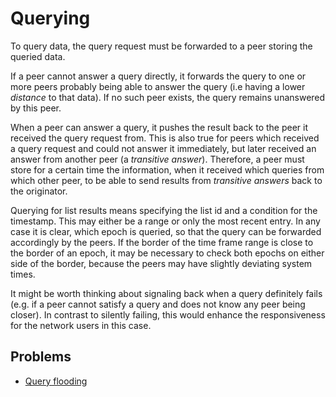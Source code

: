 # Querying

To query data, the query request must be forwarded to a peer storing the queried data.

If a peer cannot answer a query directly, it forwards the query to one or more peers probably being
able to answer the query (i.e having a lower _distance_ to that data). If no such peer exists, the
query remains unanswered by this peer.

When a peer can answer a query, it pushes the result back to the peer it received the query request
from. This is also true for peers which received a query request and could not answer it
immediately, but later received an answer from another peer (a _transitive answer_). Therefore, a
peer must store for a certain time the information, when it received which queries from which other
peer, to be able to send results from _transitive answers_ back to the originator.

Querying for list results means specifying the list id and a condition for the timestamp. This may
either be a range or only the most recent entry. In any case it is clear, which epoch is queried,
so that the query can be forwarded accordingly by the peers. If the border of the time frame range
is close to the border of an epoch, it may be necessary to check both epochs on either side of the
border, because the peers may have slightly deviating system times.

It might be worth thinking about signaling back when a query definitely fails (e.g. if a peer
cannot satisfy a query and does not know any peer being closer). In contrast to silently failing,
this would enhance the responsiveness for the network users in this case.

## Problems

- [Query flooding](../issues/QueryFlooding.md)